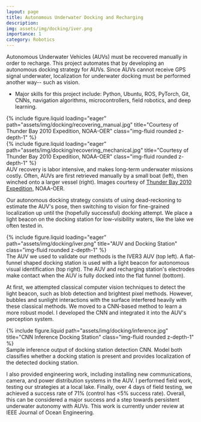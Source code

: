 ```yaml
---
layout: page
title: Autonomous Underwater Docking and Recharging
description:
img: assets/img/docking/iver.png
importance: 1
category: Robotics
---
```


Autonomous Underwater Vehicles (AUVs) must be recovered manually in order to recharge. This project automates that by developing an autonomous docking strategy for AUVs. Since AUVs cannot receive GPS signal underwater, localization for underwater docking must be performed another way-- such as vision.

- Major skills for this project include: Python, Ubuntu, ROS, PyTorch, Git, CNNs, navigation algorithms, microcontrollers, field robotics, and deep learning.

<div class="row justify-content-around">
    <div class="col-sm mt-3 mt-md-0">
        {% include figure.liquid loading="eager" path="assets/img/docking/recovering_manual.jpg" title="Courtesy of Thunder Bay 2010 Expedition, NOAA-OER" class="img-fluid rounded z-depth-1" %}
    </div>
    <div class="col-sm mt-3 mt-md-0">
        {% include figure.liquid loading="eager" path="assets/img/docking/recovering_mechanical.jpg" title="Courtesy of Thunder Bay 2010 Expedition, NOAA-OER" class="img-fluid rounded z-depth-1" %}
    </div>
</div>
<div class="caption">
    AUV recovery is labor intensive, and makes long-term underwater missions costly. Often, AUVs are first retrieved manually by a small boat (left), then winched onto a larger vessel (right). Images courtesy of <a href="https://oceanexplorer.noaa.gov/explorations/10thunderbay/background/recovering/recovering.html" target="_blank">Thunder Bay 2010 Expedition</a>, NOAA-OER.
</div>

Our autonomous docking strategy consists of using dead-reckoning to estimate the AUV's pose, then switching to vision for fine-grained localization up until the (hopefully successful) docking attempt. We place a light beacon on the docking station for low-visibility waters, like the lake we often tested in.

<div class="row">
    <div class="col-sm mt-3 mt-md-0">
        {% include figure.liquid loading="eager" path="assets/img/docking/iver.png" title="AUV and Docking Station" class="img-fluid rounded z-depth-1" %}
    </div>
</div>
<div class="caption">
    The AUV we used to validate our methods is the IVER3 AUV (top left). A flat-funnel shaped docking station is used with a light beacon for autonomous visual identification (top right). The AUV and recharging station's electrodes make contact when the AUV is fully docked into the flat funnel (bottom).
</div>

At first, we attempted classical computer vision techniques to detect the light beacon, such as blob detection and brightest pixel methods. However, bubbles and sunlight interactions with the surface interfered heavily with these classical methods. We moved to a CNN-based method to learn a more robust model. I developed the CNN and integrated it into the AUV's perception system.

<div class="row justify-content-sm-center">
    <div class="col-sm-8 mt-3 mt-md-0">
        {% include figure.liquid path="assets/img/docking/inference.jpg" title="CNN Inference Docking Station" class="img-fluid rounded z-depth-1" %}
    </div>
</div>
<div class="caption">
    Sample inference output of docking station detection CNN. Model both classifies whether a docking station is present and provides localization of the detected docking station.
</div>

I also provided engineering work, including installing new communications, camera, and power distribution systems in the AUV. I performed field work, testing our strategies at a local lake. Finally, over 4 days of field testing, we achieved a success rate of 71% (control has <5% success rate). Overall, this can be considered a major success and a step towards persistent underwater autonomy with AUVs. This work is currently under review at IEEE Journal of Ocean Engineering.
